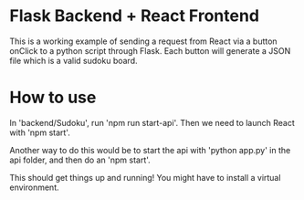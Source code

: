 # Flask Backend + React Frontend

This is a working example of sending a request from React via a button onClick to a python script through Flask.  Each button will generate a JSON file which is a valid sudoku board.

# How to use

In 'backend/Sudoku', run 'npm run start-api'.  Then we need to launch React with 'npm start'.

Another way to do this would be to start the api with 'python app.py' in the api folder, and then do an 'npm start'.

This should get things up and running!  You might have to install a virtual environment.